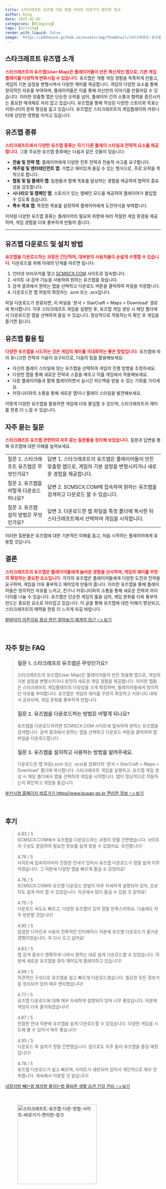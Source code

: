 ```yaml
---
title: 스타크래프트 유즈맵 다운 방법 사이트 바로가기 편리한 링크
author: bing
date: 2025-02-02
categories: [Blogging]
tags: [writing]
render_with_liquid: false
image: 'https://adkhouse.github.io/assets/img/thumbnail/스타크래프트-유즈맵-다운-방법-사이트-바로가기-편리한-링크.webp'
---
```

<h2 id='스타크래프트_유즈맵_소개'>스타크래프트 유즈맵 소개</h2>

<p><b><span style="color: #ee2323;">스타크래프트의 유즈맵(User Map)은 플레이어들이 만든 혁신적인 맵으로, 기본 게임 플레이를 다양하게 변화시킬 수 있습니다.</span></b> 유즈맵은 개별 게임 경험을 독특하게 만들고, 게임의 기본 설정을 변형시켜서 다양한 재미를 제공합니다. 게임의 다양한 요소를 통해 창의적인 자유를 부여하며, 플레이어들은 이를 통해 자신만의 이야기를 만들어갈 수 있습니다. 이러한 맞춤형 맵은 단순한 오락을 넘어, 플레이어 간의 소통과 협력을 증진시키는 중요한 매개체로 자리 잡고 있습니다. 유즈맵을 통해 작성된 다양한 스토리와 목표는 커뮤니티의 문화 형성을 돕고 있습니다. 유즈맵은 스타크래프트의 게임플레이와 커뮤니티에 상당한 영향을 미치고 있습니다.</p>

<h2 id='유즈맵_종류'>유즈맵 종류</h2>

<p><b><span style="color: #ee2323;">스타크래프트에서 다양한 유즈맵 종류는 각기 다른 플레이 스타일과 전략적 요소를 제공합니다.</span></b> 그중 주요한 유즈맵 종류에는 다음과 같은 것들이 있습니다:</p>

<ul>
    <li><b>전술 및 전략 맵</b>: 플레이어에게 다양한 전투 전략과 전술적 사고를 요구합니다.</li>
    <li><b>캐주얼 및 엔터테인먼트 맵</b>: 가볍고 재미있게 즐길 수 있는 형식으로, 주로 오락을 목적으로 합니다.</li>
    <li><b>협동 및 팀 플레이 맵</b>: 팀원들과 함께 목표를 달성하는 경험을 제공하여 협력의 중요성을 강조합니다.</li>
    <li><b>시나리오 및 캠페인 맵</b>: 스토리가 있는 캠페인 모드를 제공하여 플레이어가 몰입할 수 있도록 돕습니다.</li>
    <li><b>특수 목표 맵</b>: 특정한 목표를 설정하여 플레이어에게 도전의식을 부여합니다.</li>
</ul>

<p>이처럼 다양한 유즈맵 종류는 플레이어의 필요와 취향에 따라 적절한 게임 환경을 제공하며, 게임 경험을 더욱 풍부하게 만들어 줍니다.</p>

<hr />

<h2 id='유즈맵_다운로드_및_설치'>유즈맵 다운로드 및 설치 방법</h2>

<p><b><span style="color: #ee2323;">유즈맵을 다운로드하는 과정은 간단하며, 대부분의 사용자들이 손쉽게 수행할 수 있습니다.</span></b> 다운로드를 위해 아래의 단계를 따르면 됩니다:</p>

<ol>
    <li>인터넷 브라우저를 열고 <a href="https://scmscx.com">SCMSCX.COM</a> 사이트로 접속합니다.</li>
    <li>사이트 내 검색 기능을 사용하여 원하는 유즈맵을 찾습니다.</li>
    <li>검색 결과에서 원하는 맵을 선택하고 다운로드 버튼을 클릭하여 파일을 저장합니다.</li>
    <li>다운로드한 맵 파일의 확장자는 .scm 또는 .scx입니다.</li>
</ol>

<p>파일 다운로드가 완료되면, 이 파일을 '문서 > StarCraft > Maps > Download' 경로에 복사합니다. 이후 스타크래프트 게임을 실행한 후, 유즈맵 게임 생성 시 해당 폴더에서 다운로드한 맵을 선택하여 즐길 수 있습니다. 정상적으로 작동하는지 확인 후 게임을 즐기면 됩니다.</p>

<h2 id='유즈맵_활용_팁'>유즈맵 활용 팁</h2>

<p><b><span style="color: #ee2323;">다양한 유즈맵을 시도하는 것은 게임의 재미를 극대화하는 좋은 방법입니다.</span></b> 유즈맵에 따라 유니크한 전략과 기술이 요구되므로, 다음의 팁을 활용해보세요:</p>

<ul>
    <li>자신의 플레이 스타일에 맞는 유즈맵을 선택하여 게임의 진행 방향을 조정하세요.</li>
    <li>다양한 맵을 통해 새로운 전략과 스킬을 배우고 이를 게임에서 적용해보세요.</li>
    <li>다른 플레이어들과 함께 플레이하면서 실시간 피드백을 받을 수 있는 기회를 가지세요.</li>
    <li>커뮤니티와의 소통을 통해 새로운 맵이나 플레이 스타일을 발견해보세요.</li>
</ul>

<p>이렇게 다양한 유즈맵을 활용하면 게임에 더욱 몰입할 수 있으며, 스타크래프트의 재미를 한층 더 느낄 수 있습니다.</p>

<h2 id='자주_묻는_질문'>자주 묻는 질문</h2>

<p><b><span style="color: #ee2323;">스타크래프트 유즈맵 관련하여 자주 묻는 질문들을 정리해 보았습니다.</span></b> 질문과 답변을 통해 유즈맵에 대한 이해를 높여보세요.</p>

<table>
    <tr>
        <td>질문 1. 스타크래프트 유즈맵은 무엇인가요?</td>
        <td>답변 1. 스타크래프트의 유즈맵은 플레이어들이 만든 맞춤형 맵으로, 게임의 기본 설정을 변형시키거나 새로운 경험을 제공합니다.</td>
    </tr>
    <tr>
        <td>질문 2. 유즈맵을 어떻게 다운로드하나요?</td>
        <td>답변 2. SCMSCX.COM에 접속하여 원하는 유즈맵을 검색하고 다운로드 할 수 있습니다.</td>
    </tr>
    <tr>
        <td>질문 3. 유즈맵 설치 방법은 무엇인가요?</td>
        <td>답변 3. 다운로드한 맵 파일을 특정 폴더에 복사한 뒤 스타크래프트에서 선택하여 게임을 시작합니다.</td>
    </tr>
</table>

<p>이러한 질문들은 유즈맵에 대한 기본적인 이해를 돕고, 처음 시작하는 플레이어에게 유용할 것입니다.</p>

<h2 id='결론'>결론</h2>

<p><b><span style="color: #ee2323;">스타크래프트의 유즈맵은 플레이어들에게 놀라운 경험을 선사하며, 게임의 재미를 무한히 확장하는 중요한 요소입니다.</span></b> 각각의 유즈맵은 플레이어들에게 다양한 도전과 전략을 요구하며, 게임을 더욱 풍부하고 재미있게 만들어 줍니다. 이러한 유즈맵을 통해 플레이어들은 창의적인 자유를 느끼고, 친구나 커뮤니티와의 소통을 통해 새로운 전략과 아이디어를 나눌 수 있습니다. 유즈맵은 단순한 게임의 틀을 넘어, 게임 문화를 더욱 풍부히 만드는 중요한 요소로 자리잡고 있습니다. 이 글을 통해 유즈맵에 대한 이해가 향상되고, 스타크래프트의 매력을 한층 더 느끼게 되길 바랍니다.</p>
<p><a class="click-button" title="발바닥이 아픈이유 증상 원인 알아보기 체계적 접근" href="https://adkhouse.github.io/posts/%EB%B0%9C%EB%B0%94%EB%8B%A5%EC%9D%B4-%EC%95%84%ED%94%88%EC%9D%B4%EC%9C%A0-%EC%A6%9D%EC%83%81-%EC%9B%90%EC%9D%B8-%EC%95%8C%EC%95%84%EB%B3%B4%EA%B8%B0-%EC%B2%B4%EA%B3%84%EC%A0%81-%EC%A0%91%EA%B7%BC/" rel="dofollow">발바닥이 아픈이유 증상 원인 알아보기 체계적 접근 👈 보기</a></p><br>
<h2 id='자주_찾는_FAQ'>자주 찾는 FAQ</h2>
<div itemscope="" itemtype="https://schema.org/FAQPage"> 
<blockquote> 
<div itemscope="" itemprop="mainEntity" itemtype="https://schema.org/Question"> 
<h3 itemprop="name">질문 1. 스타크래프트 유즈맵은 무엇인가요?</h3> 
<div itemscope="" itemprop="acceptedAnswer" itemtype="https://schema.org/Answer"> 
<span itemprop="text"> 
<p>스타크래프트의 유즈맵(User Map)은 플레이어들이 만든 맞춤형 맵으로, 게임의 기본 설정을 변형시키거나 완전히 새로운 게임 경험을 제공합니다. 이러한 맵들은 스타크래프트 게임플레이의 다양성을 크게 확장하며, 플레이어들에게 창의적인 자유를 부여합니다. 유즈맵은 게임의 재미를 무한히 확장하고 커뮤니티 내에서 공유되며, 게임 문화를 풍부하게 만듭니다.</p> 
</span> 
</div> 
</div> 

<div itemscope="" itemprop="mainEntity" itemtype="https://schema.org/Question"> 
<h3 itemprop="name">질문 2. 유즈맵을 다운로드하는 방법은 어떻게 되나요?</h3> 
<div itemscope="" itemprop="acceptedAnswer" itemtype="https://schema.org/Answer"> 
<span itemprop="text"> 
<p>유즈맵을 다운로드하려면 SCMSCX.COM 사이트에 접속하여 원하는 유즈맵을 검색합니다. 검색 결과에서 원하는 맵을 선택하고 다운로드 버튼을 클릭하여 맵 파일을 다운로드합니다.</p> 
</span> 
</div> 
</div> 

<div itemscope="" itemprop="mainEntity" itemtype="https://schema.org/Question"> 
<h3 itemprop="name">질문 3. 유즈맵을 설치하고 사용하는 방법을 알려주세요.</h3> 
<div itemscope="" itemprop="acceptedAnswer" itemtype="https://schema.org/Answer"> 
<span itemprop="text"> 
<p>다운로드한 맵 파일(.scm 또는 .scx)을 컴퓨터의 '문서 > StarCraft > Maps > Download' 폴더에 복사합니다. 스타크래프트 게임을 실행하고, 유즈맵 게임 생성 시 해당 폴더에서 맵을 선택하여 게임을 시작합니다. 맵이 정상적으로 작동하는지 확인하고 게임을 즐깁니다.</p> 
</span> 
</div> 
</div> 
</blockquote> 
</div>
<p><a class="click-button" title="부산시청 홈페이지 바로가기 https//www.busan.go.kr 편리한 정보" href="https://adkhouse.github.io/posts/%EB%B6%80%EC%82%B0%EC%8B%9C%EC%B2%AD-%ED%99%88%ED%8E%98%EC%9D%B4%EC%A7%80-%EB%B0%94%EB%A1%9C%EA%B0%80%EA%B8%B0-httpswww.busan.go.kr-%ED%8E%B8%EB%A6%AC%ED%95%9C-%EC%A0%95%EB%B3%B4/" rel="dofollow">부산시청 홈페이지 바로가기 https//www.busan.go.kr 편리한 정보 👈 보기</a></p><br>
<h2 id='후기'>후기</h2>
<div itemscope itemtype="https://schema.org/Product">
  <blockquote>
  <div itemprop="review" itemscope itemtype="https://schema.org/Review">
      <div itemprop="reviewRating" itemscope itemtype="https://schema.org/Rating"> <span itemprop="ratingValue">4.93</span> / <span itemprop="bestRating">5</span> </div>
      <span itemprop="reviewBody">SCMSCX.COM에서 유즈맵을 다운로드하는 과정이 정말 간편했습니다. 사이트의 구성도 깔끔하여 필요한 정보를 쉽게 찾을 수 있었어요. 추천합니다!</span>
  </div>
  <br>
  <div itemprop="review" itemscope itemtype="https://schema.org/Review">
      <div itemprop="reviewRating" itemscope itemtype="https://schema.org/Rating"> <span itemprop="ratingValue">4.76</span> / <span itemprop="bestRating">5</span> </div>
      <span itemprop="reviewBody">사이트에 접속하자마자 친절한 안내가 있어서 유즈맵 다운로드가 정말 쉽게 이루어졌습니다. 그 덕분에 다양한 맵을 빠르게 즐길 수 있었어요!</span>
  </div>
  <br>
  <div itemprop="review" itemscope itemtype="https://schema.org/Review">
      <div itemprop="reviewRating" itemscope itemtype="https://schema.org/Rating"> <span itemprop="ratingValue">4.76</span> / <span itemprop="bestRating">5</span> </div>
      <span itemprop="reviewBody">SCMSCX.COM의 유즈맵 다운로드 방법이 아주 자세하게 설명되어 있어, 초보자도 쉽게 따라 할 수 있었습니다. 이곳에서 많이 즐길 수 있을 것 같아요!</span>
  </div>
  <br>
  <div itemprop="review" itemscope itemtype="https://schema.org/Review">
      <div itemprop="reviewRating" itemscope itemtype="https://schema.org/Rating"> <span itemprop="ratingValue">4.75</span> / <span itemprop="bestRating">5</span> </div>
      <span itemprop="reviewBody">다운로드 속도도 빠르고, 다양한 유즈맵이 있어 정말 만족스러워요. 다음에도 자주 방문할 것입니다!</span>
  </div>
  <br>
  <div itemprop="review" itemscope itemtype="https://schema.org/Review">
      <div itemprop="reviewRating" itemscope itemtype="https://schema.org/Rating"> <span itemprop="ratingValue">4.95</span> / <span itemprop="bestRating">5</span> </div>
      <span itemprop="reviewBody">깔끔한 디자인과 사용자 친화적인 인터페이스 덕분에 유즈맵 다운로드가 즐거운 경험이었습니다. 꼭 다시 오고 싶어요!</span>
  </div>
  <br>
  <div itemprop="review" itemscope itemtype="https://schema.org/Review">
      <div itemprop="reviewRating" itemscope itemtype="https://schema.org/Rating"> <span itemprop="ratingValue">4.83</span> / <span itemprop="bestRating">5</span> </div>
      <span itemprop="reviewBody">맵 검색 결과가 명확하게 나와서 원하는 대로 쉽게 다운로드할 수 있었습니다. 덕분에 새로운 유즈맵을 찾아 재미있게 플레이하고 있습니다!</span>
  </div>
  <br>
  <div itemprop="review" itemscope itemtype="https://schema.org/Review">
      <div itemprop="reviewRating" itemscope itemtype="https://schema.org/Rating"> <span itemprop="ratingValue">4.99</span> / <span itemprop="bestRating">5</span> </div>
      <span itemprop="reviewBody">직관적인 구성으로 유즈맵을 쉽고 빠르게 다운로드했습니다. 필요한 모든 정보가 잘 정리되어 있어 매우 편리했습니다!</span>
  </div>
  <br>
  <div itemprop="review" itemscope itemtype="https://schema.org/Review">
      <div itemprop="reviewRating" itemscope itemtype="https://schema.org/Rating"> <span itemprop="ratingValue">4.77</span> / <span itemprop="bestRating">5</span> </div>
      <span itemprop="reviewBody">유즈맵 다운로드에 대해 매우 자세하게 설명되어 있어 너무 좋았습니다. 덕분에 게임이 더욱 즐거워졌습니다!</span>
  </div>
  <br>
  <div itemprop="review" itemscope itemtype="https://schema.org/Review">
      <div itemprop="reviewRating" itemscope itemtype="https://schema.org/Rating"> <span itemprop="ratingValue">4.87</span> / <span itemprop="bestRating">5</span> </div>
      <span itemprop="reviewBody">친절한 안내 덕분에 유즈맵을 쉽게 다운로드할 수 있었습니다. 다양한 게임을 시도해 볼 수 있어서 매우 좋습니다!</span>
  </div>
  <br>
  <div itemprop="review" itemscope itemtype="https://schema.org/Review">
      <div itemprop="reviewRating" itemscope itemtype="https://schema.org/Rating"> <span itemprop="ratingValue">4.95</span> / <span itemprop="bestRating">5</span> </div>
      <span itemprop="reviewBody">다운로드 후 설치가 정말 간편했습니다. 앞으로도 자주 들러 유즈맵을 즐길 예정입니다!</span>
  </div>
  <br>
  <div itemprop="review" itemscope itemtype="https://schema.org/Review">
      <div itemprop="reviewRating" itemscope itemtype="https://schema.org/Rating"> <span itemprop="ratingValue">4.78</span> / <span itemprop="bestRating">5</span> </div>
      <span itemprop="reviewBody">유즈맵 다운로드가 쉽고 빠르며, 사이트가 세련되어 있어서 개인적으로 매우 만족합니다. 계속해서 이용할 것 같습니다!</span>
  </div>
  </blockquote>
</div>
<p><a class="click-button" title="내장지방 빼는법 체지방 줄이는법 올바른 생활 습관 건강 관리" href="https://adkhouse.github.io/posts/%EB%82%B4%EC%9E%A5%EC%A7%80%EB%B0%A9-%EB%B9%BC%EB%8A%94%EB%B2%95-%EC%B2%B4%EC%A7%80%EB%B0%A9-%EC%A4%84%EC%9D%B4%EB%8A%94%EB%B2%95-%EC%98%AC%EB%B0%94%EB%A5%B8-%EC%83%9D%ED%99%9C-%EC%8A%B5%EA%B4%80-%EA%B1%B4%EA%B0%95-%EA%B4%80%EB%A6%AC/" rel="dofollow">내장지방 빼는법 체지방 줄이는법 올바른 생활 습관 건강 관리 👈 보기</a></p><br>
<figure class="image"><img src="https://adkhouse.github.io/assets/img/thumbnail/스타크래프트-유즈맵-다운-방법-사이트-바로가기-편리한-링크.webp" alt="스타크래프트-유즈맵-다운-방법-사이트-바로가기-편리한-링크" width="256" height="256"></figure>